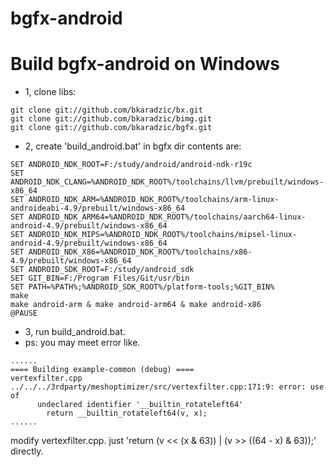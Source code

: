 # bgfx-android

# Build bgfx-android on Windows
* 1, clone libs:
```
git clone git://github.com/bkaradzic/bx.git
git clone git://github.com/bkaradzic/bimg.git
git clone git://github.com/bkaradzic/bgfx.git
```
* 2, create 'build_android.bat' in bgfx dir
contents are:
```
SET ANDROID_NDK_ROOT=F:/study/android/android-ndk-r19c
SET ANDROID_NDK_CLANG=%ANDROID_NDK_ROOT%/toolchains/llvm/prebuilt/windows-x86_64
SET ANDROID_NDK_ARM=%ANDROID_NDK_ROOT%/toolchains/arm-linux-androideabi-4.9/prebuilt/windows-x86_64
SET ANDROID_NDK_ARM64=%ANDROID_NDK_ROOT%/toolchains/aarch64-linux-android-4.9/prebuilt/windows-x86_64
SET ANDROID_NDK_MIPS=%ANDROID_NDK_ROOT%/toolchains/mipsel-linux-android-4.9/prebuilt/windows-x86_64
SET ANDROID_NDK_X86=%ANDROID_NDK_ROOT%/toolchains/x86-4.9/prebuilt/windows-x86_64
SET ANDROID_SDK_ROOT=F:/study/android_sdk
SET GIT_BIN=F:/Program Files/Git/usr/bin
SET PATH=%PATH%;%ANDROID_SDK_ROOT%/platform-tools;%GIT_BIN%
make
make android-arm & make android-arm64 & make android-x86
@PAUSE
```
* 3, run build_android.bat. 
* ps: you may meet error like.
```
......
==== Building example-common (debug) ====
vertexfilter.cpp
../../../3rdparty/meshoptimizer/src/vertexfilter.cpp:171:9: error: use of
      undeclared identifier '__builtin_rotateleft64'
        return __builtin_rotateleft64(v, x);
......
``` 
modify vertexfilter.cpp. just 'return (v << (x & 63)) | (v >> ((64 - x) & 63));' directly.
